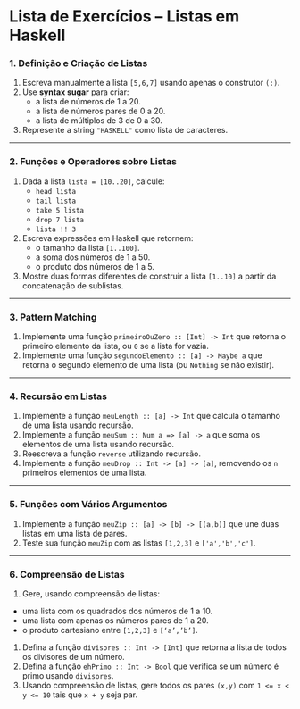 # Lista de Exercícios – Listas em Haskell

### 1. Definição e Criação de Listas

1. Escreva manualmente a lista `[5,6,7]` usando apenas o construtor `(:)`.
2. Use **syntax sugar** para criar:
    - a lista de números de 1 a 20.
    - a lista de números pares de 0 a 20.
    - a lista de múltiplos de 3 de 0 a 30.
3. Represente a string `"HASKELL"` como lista de caracteres.

---

### 2. Funções e Operadores sobre Listas

1. Dada a lista `lista = [10..20]`, calcule:
    - `head lista`
    - `tail lista`
    - `take 5 lista`
    - `drop 7 lista`
    - `lista !! 3`
2. Escreva expressões em Haskell que retornem:
    - o tamanho da lista `[1..100]`.
    - a soma dos números de 1 a 50.
    - o produto dos números de 1 a 5.
3. Mostre duas formas diferentes de construir a lista `[1..10]` a partir da concatenação de sublistas.

---

### 3. Pattern Matching

1. Implemente uma função `primeiroOuZero :: [Int] -> Int` que retorna o primeiro elemento da lista, ou `0` se a lista for vazia.
2. Implemente uma função `segundoElemento :: [a] -> Maybe a` que retorna o segundo elemento de uma lista (ou `Nothing` se não existir).

---

### 4. Recursão em Listas

1. Implemente a função `meuLength :: [a] -> Int` que calcula o tamanho de uma lista usando recursão.
2. Implemente a função `meuSum :: Num a => [a] -> a` que soma os elementos de uma lista usando recursão.
3. Reescreva a função `reverse` utilizando recursão.
4. Implemente a função `meuDrop :: Int -> [a] -> [a]`, removendo os `n` primeiros elementos de uma lista.

---

### 5. Funções com Vários Argumentos

1. Implemente a função `meuZip :: [a] -> [b] -> [(a,b)]` que une duas listas em uma lista de pares.
2. Teste sua função `meuZip` com as listas `[1,2,3]` e `['a','b','c']`.

---

### 6. Compreensão de Listas

1. Gere, usando compreensão de listas:
- uma lista com os quadrados dos números de 1 a 10.
- uma lista com apenas os números pares de 1 a 20.
- o produto cartesiano entre `[1,2,3]` e `[‘a’,’b’]`.
1. Defina a função `divisores :: Int -> [Int]` que retorna a lista de todos os divisores de um número.
2. Defina a função `ehPrimo :: Int -> Bool` que verifica se um número é primo usando `divisores`.
3. Usando compreensão de listas, gere todos os pares `(x,y)` com `1 <= x < y <= 10` tais que `x + y` seja par.